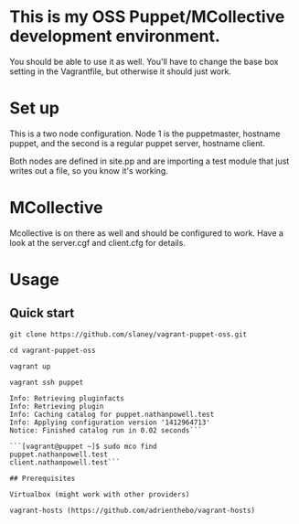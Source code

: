 # This is my OSS Puppet/MCollective development environment.

You should be able to use it as well. You'll have to change the base box setting in the Vagrantfile, but otherwise it should just work.

# Set up

This is a two node configuration. Node 1 is the puppetmaster, hostname puppet, and the second is a regular puppet server, hostname client.

Both nodes are defined in site.pp and are importing a test module that just writes out a file, so you know it's working.

# MCollective

Mcollective is on there as well and should be configured to work.  Have a look at the server.cgf and client.cfg for details.

# Usage

## Quick start

`git clone https://github.com/slaney/vagrant-puppet-oss.git`

`cd vagrant-puppet-oss`

`vagrant up`

`vagrant ssh puppet`

```[vagrant@puppet ~]$ sudo puppet agent -t  
Info: Retrieving pluginfacts  
Info: Retrieving plugin  
Info: Caching catalog for puppet.nathanpowell.test  
Info: Applying configuration version '1412964713'  
Notice: Finished catalog run in 0.02 seconds```
  
```[vagrant@puppet ~]$ sudo mco find  
puppet.nathanpowell.test  
client.nathanpowell.test```
  
## Prerequisites

Virtualbox (might work with other providers)

vagrant-hosts (https://github.com/adrienthebo/vagrant-hosts)
